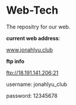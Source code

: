 # Web-Tech

The repositry for our web.


**current web address**:

www.jonahlyu.club

**ftp info**

ftp://18.191.141.206:21

username: jonahlyu_club

password: 12345678
